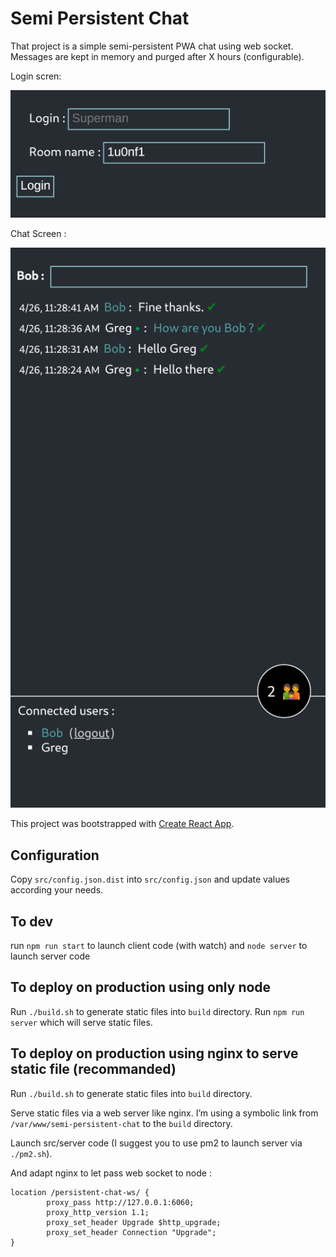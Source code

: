 # Semi Persistent Chat

That project is a simple semi-persistent PWA chat using web socket.
Messages are kept in memory and purged after X hours (configurable).

Login scren:

![Screenshot of login screen](./semi-persistent-chat-login.png 'Login screen')

Chat Screen :

![Screenshot of a chat](./semi-persistent-chat.png 'Chat')

This project was bootstrapped with [Create React App](https://github.com/facebook/create-react-app).

## Configuration

Copy `src/config.json.dist` into `src/config.json` and update values according your needs.

## To dev

run `npm run start` to launch client code (with watch) and `node server` to launch server code

## To deploy on production using only node

Run `./build.sh` to generate static files into `build` directory.
Run `npm run server` which will serve static files.

## To deploy on production using nginx to serve static file (recommanded)

Run `./build.sh` to generate static files into `build` directory.

Serve static files via a web server like nginx.
I’m using a symbolic link from `/var/www/semi-persistent-chat` to the `build` directory.

Launch src/server code (I suggest you to use pm2 to launch server via `./pm2.sh`).

And adapt nginx to let pass web socket to node :

```
location /persistent-chat-ws/ {
        proxy_pass http://127.0.0.1:6060;
        proxy_http_version 1.1;
        proxy_set_header Upgrade $http_upgrade;
        proxy_set_header Connection "Upgrade";
}
```
